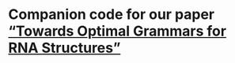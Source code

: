 # Companion code for our paper [“Towards Optimal Grammars for RNA Structures”](https://arxiv.org/abs/2401.16623)

